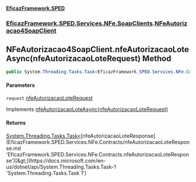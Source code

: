 #### [EficazFramework.SPED](EficazFrameworkSPED.md 'EficazFramework SPED')
### [EficazFramework.SPED.Services.NFe.SoapClients](EficazFramework.SPED.Services.NFe.SoapClients.md 'EficazFramework.SPED.Services.NFe.SoapClients').[NFeAutorizacao4SoapClient](EficazFramework.SPED.Services.NFe.SoapClients/NFeAutorizacao4SoapClient.md 'EficazFramework.SPED.Services.NFe.SoapClients.NFeAutorizacao4SoapClient')

## NFeAutorizacao4SoapClient.nfeAutorizacaoLoteAsync(nfeAutorizacaoLoteRequest) Method

```csharp
public System.Threading.Tasks.Task<EficazFramework.SPED.Services.NFe.Contracts.nfeAutorizacaoLoteResponse> nfeAutorizacaoLoteAsync(EficazFramework.SPED.Services.NFe.Contracts.nfeAutorizacaoLoteRequest request);
```
#### Parameters

<a name='EficazFramework.SPED.Services.NFe.SoapClients.NFeAutorizacao4SoapClient.nfeAutorizacaoLoteAsync(EficazFramework.SPED.Services.NFe.Contracts.nfeAutorizacaoLoteRequest).request'></a>

`request` [nfeAutorizacaoLoteRequest](EficazFramework.SPED.Services.NFe.Contracts/nfeAutorizacaoLoteRequest.md 'EficazFramework.SPED.Services.NFe.Contracts.nfeAutorizacaoLoteRequest')

Implements [nfeAutorizacaoLoteAsync(nfeAutorizacaoLoteRequest)](EficazFramework.SPED.Services.NFe.Contracts/INFeAutorizacao4Soap/nfeAutorizacaoLoteAsync(nfeAutorizacaoLoteRequest).md 'EficazFramework.SPED.Services.NFe.Contracts.INFeAutorizacao4Soap.nfeAutorizacaoLoteAsync(EficazFramework.SPED.Services.NFe.Contracts.nfeAutorizacaoLoteRequest)')

#### Returns
[System.Threading.Tasks.Task&lt;](https://docs.microsoft.com/en-us/dotnet/api/System.Threading.Tasks.Task-1 'System.Threading.Tasks.Task`1')[nfeAutorizacaoLoteResponse](EficazFramework.SPED.Services.NFe.Contracts/nfeAutorizacaoLoteResponse.md 'EficazFramework.SPED.Services.NFe.Contracts.nfeAutorizacaoLoteResponse')[&gt;](https://docs.microsoft.com/en-us/dotnet/api/System.Threading.Tasks.Task-1 'System.Threading.Tasks.Task`1')